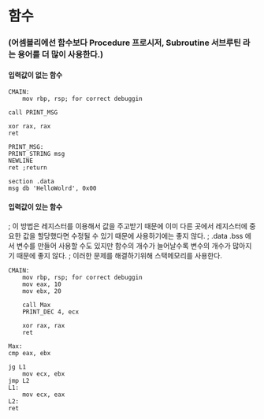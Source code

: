 # 함수
### (어셈블리에선 함수보다 Procedure 프로시저, Subroutine 서브루틴 라는 용어를 더 많이 사용한다.)

#### 입력값이 없는 함수
```Assembly
CMAIN:
    mov rbp, rsp; for correct debuggin
    
call PRINT_MSG

xor rax, rax
ret

PRINT_MSG:
PRINT_STRING msg
NEWLINE
ret ;return

section .data
msg db 'HelloWolrd', 0x00
```

#### 입력값이 있는 함수
; 이 방법은 레지스터를 이용해서 값을 주고받기 때문에 이미 다른 곳에서 레지스터에 중요한 값을 할당했다면 수정될 수 있기 때문에 사용하기에는 좋지 않다.
; .data .bss 에서 변수를 만들어 사용할 수도 있지만 함수의 개수가 늘어날수록 변수의 개수가 많아지기 때문에 좋지 않다.
; 이러한 문제를 해결하기위해 스택메모리를 사용한다.
```Assembly
CMAIN:
    mov rbp, rsp; for correct debuggin
    mov eax, 10
    mov ebx, 20
    
    call Max
    PRINT_DEC 4, ecx
    
    xor rax, rax
    ret

Max:
cmp eax, ebx

jg L1
    mov ecx, ebx    
jmp L2
L1:
    mov ecx, eax
L2:
ret
```
